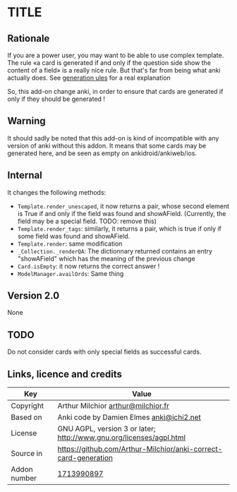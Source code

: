 # TITLE
## Rationale
If you are a power user, you may want to be able to use complex
template. The rule «a card is generated if and only if the question
side show the content of a field» is a really nice rule. But that's
far from being what anki actually does. See [generation
ules](https://github.com/Arthur-Milchior/anki/blob/master/documentation/templates_generation_rules.md)
for a real explanation

So, this add-on change anki, in order to ensure that cards are
generated if only if they should be generated !


## Warning
It should sadly be noted that this add-on is kind of incompatible with
any version of anki without this addon. It means that some cards may
be generated here, and be seen as empty on ankidroid/ankiweb/ios.


## Internal
It changes the following methods:
* ```Template.render_unescaped```, it now returns a pair, whose second
  element is True if and only if the field was found and
  showAField. (Currently, the field may be a special field. TODO: remove this)
* ```Template.render_tags```: similarly, it returns a pair, which is
  true if only if some field was found and showAField.
* ```Template.render```: same modification
* ```_Collection._renderQA```: The dictionnary returned contains an
  entry "showAField" which has the meaning of the previous change
* ```Card.isEmpty```: it now returns the correct answer !
* ```ModelManager.availOrds```: Same thing

## Version 2.0
None
## TODO
Do not consider cards with only special fields as successful cards.

## Links, licence and credits

Key         |Value
------------|-------------------------------------------------------------------
Copyright   | Arthur Milchior <arthur@milchior.fr>
Based on    | Anki code by Damien Elmes <anki@ichi2.net>
License     | GNU AGPL, version 3 or later; http://www.gnu.org/licenses/agpl.html
Source in   | https://github.com/Arthur-Milchior/anki-correct-card-generation
Addon number| [1713990897](https://ankiweb.net/shared/info/1713990897)
